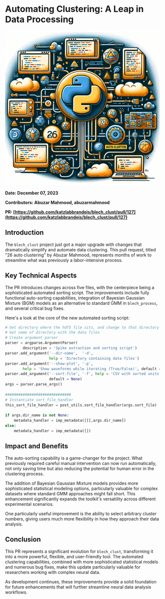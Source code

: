 # Automating Clustering: A Leap in Data Processing 

![Visual representation of 26 auto clustering](images/20250303151335_Create_a_technical_illustration_for_a_blog_post_ab.png)


**Date: December 07, 2023**

**Contributors: Abuzar Mahmood, abuzarmahmood**

**PR: [https://github.com/katzlabbrandeis/blech_clust/pull/127](https://github.com/katzlabbrandeis/blech_clust/pull/127)**

## Introduction

The `blech_clust` project just got a major upgrade with changes that dramatically simplify and automate data clustering. This pull request, titled "26 auto clustering" by Abuzar Mahmood, represents months of work to streamline what was previously a labor-intensive process.

## Key Technical Aspects

The PR introduces changes across five files, with the centerpiece being a sophisticated automated sorting script. The improvements include fully functional auto-sorting capabilities, integration of Bayesian Gaussian Mixture (BGM) models as an alternative to standard GMM in `blech_process`, and several critical bug fixes.

Here's a look at the core of the new automated sorting script:

```python
# Get directory where the hdf5 file sits, and change to that directory
# Get name of directory with the data files
# Create argument parser
parser = argparse.ArgumentParser(
        description = 'Spike extraction and sorting script')
parser.add_argument('--dir-name',  '-d', 
                    help = 'Directory containing data files')
parser.add_argument('--show-plot', '-p', 
        help = 'Show waveforms while iterating (True/False)', default = 'True')
parser.add_argument('--sort-file', '-f', help = 'CSV with sorted units',
                    default = None)
args = parser.parse_args()

##############################
# Instantiate sort_file_handler
this_sort_file_handler = post_utils.sort_file_handler(args.sort_file)

if args.dir_name is not None: 
    metadata_handler = imp_metadata([[],args.dir_name])
else:
    metadata_handler = imp_metadata([])
```

## Impact and Benefits

The auto-sorting capability is a game-changer for the project. What previously required careful manual intervention can now run automatically, not only saving time but also reducing the potential for human error in the clustering process.

The addition of Bayesian Gaussian Mixture models provides more sophisticated statistical modeling options, particularly valuable for complex datasets where standard GMM approaches might fall short. This enhancement significantly expands the toolkit's versatility across different experimental scenarios.

One particularly useful improvement is the ability to select arbitrary cluster numbers, giving users much more flexibility in how they approach their data analysis.

## Conclusion

This PR represents a significant evolution for `blech_clust`, transforming it into a more powerful, flexible, and user-friendly tool. The automated clustering capabilities, combined with more sophisticated statistical models and numerous bug fixes, make this update particularly valuable for researchers working with complex neural data.

As development continues, these improvements provide a solid foundation for future enhancements that will further streamline neural data analysis workflows.
